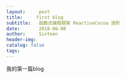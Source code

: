```yaml
---
layout:     post
title:     first blog
subtitle:   函数式编程框架 ReactiveCocoa 进阶
date:       2018-06-08
author:     Sixteen
header-img: 
catalog: false
tags:
---
```

我的第一篇blog
